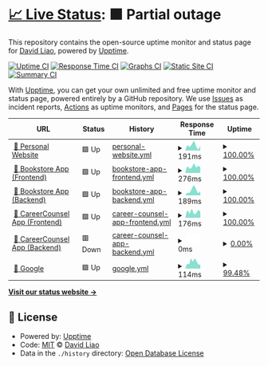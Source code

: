 # [📈 Live Status](https://liaocanada.github.io/upptime-health-checker): <!--live status--> **🟧 Partial outage**

This repository contains the open-source uptime monitor and status page for [David Liao](davidliao.ca), powered by [Upptime](https://github.com/upptime/upptime).

[![Uptime CI](https://github.com/liaocanada/upptime-health-checker/workflows/Uptime%20CI/badge.svg)](https://github.com/upptime/upptime/actions?query=workflow%3A%22Uptime+CI%22)
[![Response Time CI](https://github.com/liaocanada/upptime-health-checker/workflows/Response%20Time%20CI/badge.svg)](https://github.com/upptime/upptime/actions?query=workflow%3A%22Response+Time+CI%22)
[![Graphs CI](https://github.com/liaocanada/upptime-health-checker/workflows/Graphs%20CI/badge.svg)](https://github.com/upptime/upptime/actions?query=workflow%3A%22Graphs+CI%22)
[![Static Site CI](https://github.com/liaocanada/upptime-health-checker/workflows/Static%20Site%20CI/badge.svg)](https://github.com/upptime/upptime/actions?query=workflow%3A%22Static+Site+CI%22)
[![Summary CI](https://github.com/liaocanada/upptime-health-checker/workflows/Summary%20CI/badge.svg)](https://github.com/upptime/upptime/actions?query=workflow%3A%22Summary+CI%22)

With [Upptime](https://upptime.js.org), you can get your own unlimited and free uptime monitor and status page, powered entirely by a GitHub repository. We use [Issues](https://github.com/liaocanada/upptime-health-checker/issues) as incident reports, [Actions](https://github.com/liaocanada/upptime-health-checker/actions) as uptime monitors, and [Pages](https://liaocanada.github.io/upptime-health-checker) for the status page.

<!--start: status pages-->
<!-- This summary is generated by Upptime (https://github.com/upptime/upptime) -->
<!-- Do not edit this manually, your changes will be overwritten -->
<!-- prettier-ignore -->
| URL | Status | History | Response Time | Uptime |
| --- | ------ | ------- | ------------- | ------ |
| <img alt="" src="https://favicons.githubusercontent.com/www.davidliao.ca" height="13"> [🧑 Personal Website](https://www.davidliao.ca) | 🟩 Up | [personal-website.yml](https://github.com/liaocanada/monitor/commits/master/history/personal-website.yml) | <details><summary><img alt="Response time graph" src="./graphs/personal-website/response-time-week.png" height="20"> 191ms</summary><br><a href="https://liaocanada.github.io/monitor/history/personal-website"><img alt="Response time 217" src="https://img.shields.io/endpoint?url=https%3A%2F%2Fraw.githubusercontent.com%2Fliaocanada%2Fmonitor%2Fmaster%2Fapi%2Fpersonal-website%2Fresponse-time.json"></a><br><a href="https://liaocanada.github.io/monitor/history/personal-website"><img alt="24-hour response time 176" src="https://img.shields.io/endpoint?url=https%3A%2F%2Fraw.githubusercontent.com%2Fliaocanada%2Fmonitor%2Fmaster%2Fapi%2Fpersonal-website%2Fresponse-time-day.json"></a><br><a href="https://liaocanada.github.io/monitor/history/personal-website"><img alt="7-day response time 191" src="https://img.shields.io/endpoint?url=https%3A%2F%2Fraw.githubusercontent.com%2Fliaocanada%2Fmonitor%2Fmaster%2Fapi%2Fpersonal-website%2Fresponse-time-week.json"></a><br><a href="https://liaocanada.github.io/monitor/history/personal-website"><img alt="30-day response time 217" src="https://img.shields.io/endpoint?url=https%3A%2F%2Fraw.githubusercontent.com%2Fliaocanada%2Fmonitor%2Fmaster%2Fapi%2Fpersonal-website%2Fresponse-time-month.json"></a><br><a href="https://liaocanada.github.io/monitor/history/personal-website"><img alt="1-year response time 217" src="https://img.shields.io/endpoint?url=https%3A%2F%2Fraw.githubusercontent.com%2Fliaocanada%2Fmonitor%2Fmaster%2Fapi%2Fpersonal-website%2Fresponse-time-year.json"></a></details> | <details><summary><a href="https://liaocanada.github.io/monitor/history/personal-website">100.00%</a></summary><a href="https://liaocanada.github.io/monitor/history/personal-website"><img alt="All-time uptime 99.76%" src="https://img.shields.io/endpoint?url=https%3A%2F%2Fraw.githubusercontent.com%2Fliaocanada%2Fmonitor%2Fmaster%2Fapi%2Fpersonal-website%2Fuptime.json"></a><br><a href="https://liaocanada.github.io/monitor/history/personal-website"><img alt="24-hour uptime 100.00%" src="https://img.shields.io/endpoint?url=https%3A%2F%2Fraw.githubusercontent.com%2Fliaocanada%2Fmonitor%2Fmaster%2Fapi%2Fpersonal-website%2Fuptime-day.json"></a><br><a href="https://liaocanada.github.io/monitor/history/personal-website"><img alt="7-day uptime 100.00%" src="https://img.shields.io/endpoint?url=https%3A%2F%2Fraw.githubusercontent.com%2Fliaocanada%2Fmonitor%2Fmaster%2Fapi%2Fpersonal-website%2Fuptime-week.json"></a><br><a href="https://liaocanada.github.io/monitor/history/personal-website"><img alt="30-day uptime 99.76%" src="https://img.shields.io/endpoint?url=https%3A%2F%2Fraw.githubusercontent.com%2Fliaocanada%2Fmonitor%2Fmaster%2Fapi%2Fpersonal-website%2Fuptime-month.json"></a><br><a href="https://liaocanada.github.io/monitor/history/personal-website"><img alt="1-year uptime 99.76%" src="https://img.shields.io/endpoint?url=https%3A%2F%2Fraw.githubusercontent.com%2Fliaocanada%2Fmonitor%2Fmaster%2Fapi%2Fpersonal-website%2Fuptime-year.json"></a></details>
| <img alt="" src="https://favicons.githubusercontent.com/ebookstore.davidliao.ca" height="13"> [📔 Bookstore App (Frontend)](https://ebookstore.davidliao.ca/) | 🟩 Up | [bookstore-app-frontend.yml](https://github.com/liaocanada/monitor/commits/master/history/bookstore-app-frontend.yml) | <details><summary><img alt="Response time graph" src="./graphs/bookstore-app-frontend/response-time-week.png" height="20"> 276ms</summary><br><a href="https://liaocanada.github.io/monitor/history/bookstore-app-frontend"><img alt="Response time 249" src="https://img.shields.io/endpoint?url=https%3A%2F%2Fraw.githubusercontent.com%2Fliaocanada%2Fmonitor%2Fmaster%2Fapi%2Fbookstore-app-frontend%2Fresponse-time.json"></a><br><a href="https://liaocanada.github.io/monitor/history/bookstore-app-frontend"><img alt="24-hour response time 256" src="https://img.shields.io/endpoint?url=https%3A%2F%2Fraw.githubusercontent.com%2Fliaocanada%2Fmonitor%2Fmaster%2Fapi%2Fbookstore-app-frontend%2Fresponse-time-day.json"></a><br><a href="https://liaocanada.github.io/monitor/history/bookstore-app-frontend"><img alt="7-day response time 276" src="https://img.shields.io/endpoint?url=https%3A%2F%2Fraw.githubusercontent.com%2Fliaocanada%2Fmonitor%2Fmaster%2Fapi%2Fbookstore-app-frontend%2Fresponse-time-week.json"></a><br><a href="https://liaocanada.github.io/monitor/history/bookstore-app-frontend"><img alt="30-day response time 249" src="https://img.shields.io/endpoint?url=https%3A%2F%2Fraw.githubusercontent.com%2Fliaocanada%2Fmonitor%2Fmaster%2Fapi%2Fbookstore-app-frontend%2Fresponse-time-month.json"></a><br><a href="https://liaocanada.github.io/monitor/history/bookstore-app-frontend"><img alt="1-year response time 249" src="https://img.shields.io/endpoint?url=https%3A%2F%2Fraw.githubusercontent.com%2Fliaocanada%2Fmonitor%2Fmaster%2Fapi%2Fbookstore-app-frontend%2Fresponse-time-year.json"></a></details> | <details><summary><a href="https://liaocanada.github.io/monitor/history/bookstore-app-frontend">100.00%</a></summary><a href="https://liaocanada.github.io/monitor/history/bookstore-app-frontend"><img alt="All-time uptime 100.00%" src="https://img.shields.io/endpoint?url=https%3A%2F%2Fraw.githubusercontent.com%2Fliaocanada%2Fmonitor%2Fmaster%2Fapi%2Fbookstore-app-frontend%2Fuptime.json"></a><br><a href="https://liaocanada.github.io/monitor/history/bookstore-app-frontend"><img alt="24-hour uptime 100.00%" src="https://img.shields.io/endpoint?url=https%3A%2F%2Fraw.githubusercontent.com%2Fliaocanada%2Fmonitor%2Fmaster%2Fapi%2Fbookstore-app-frontend%2Fuptime-day.json"></a><br><a href="https://liaocanada.github.io/monitor/history/bookstore-app-frontend"><img alt="7-day uptime 100.00%" src="https://img.shields.io/endpoint?url=https%3A%2F%2Fraw.githubusercontent.com%2Fliaocanada%2Fmonitor%2Fmaster%2Fapi%2Fbookstore-app-frontend%2Fuptime-week.json"></a><br><a href="https://liaocanada.github.io/monitor/history/bookstore-app-frontend"><img alt="30-day uptime 100.00%" src="https://img.shields.io/endpoint?url=https%3A%2F%2Fraw.githubusercontent.com%2Fliaocanada%2Fmonitor%2Fmaster%2Fapi%2Fbookstore-app-frontend%2Fuptime-month.json"></a><br><a href="https://liaocanada.github.io/monitor/history/bookstore-app-frontend"><img alt="1-year uptime 100.00%" src="https://img.shields.io/endpoint?url=https%3A%2F%2Fraw.githubusercontent.com%2Fliaocanada%2Fmonitor%2Fmaster%2Fapi%2Fbookstore-app-frontend%2Fuptime-year.json"></a></details>
| <img alt="" src="https://favicons.githubusercontent.com/qyoxm4iv68.execute-api.us-east-1.amazonaws.com" height="13"> [📔 Bookstore App (Backend)](https://qyoxm4iv68.execute-api.us-east-1.amazonaws.com/ping) | 🟩 Up | [bookstore-app-backend.yml](https://github.com/liaocanada/monitor/commits/master/history/bookstore-app-backend.yml) | <details><summary><img alt="Response time graph" src="./graphs/bookstore-app-backend/response-time-week.png" height="20"> 189ms</summary><br><a href="https://liaocanada.github.io/monitor/history/bookstore-app-backend"><img alt="Response time 183" src="https://img.shields.io/endpoint?url=https%3A%2F%2Fraw.githubusercontent.com%2Fliaocanada%2Fmonitor%2Fmaster%2Fapi%2Fbookstore-app-backend%2Fresponse-time.json"></a><br><a href="https://liaocanada.github.io/monitor/history/bookstore-app-backend"><img alt="24-hour response time 153" src="https://img.shields.io/endpoint?url=https%3A%2F%2Fraw.githubusercontent.com%2Fliaocanada%2Fmonitor%2Fmaster%2Fapi%2Fbookstore-app-backend%2Fresponse-time-day.json"></a><br><a href="https://liaocanada.github.io/monitor/history/bookstore-app-backend"><img alt="7-day response time 189" src="https://img.shields.io/endpoint?url=https%3A%2F%2Fraw.githubusercontent.com%2Fliaocanada%2Fmonitor%2Fmaster%2Fapi%2Fbookstore-app-backend%2Fresponse-time-week.json"></a><br><a href="https://liaocanada.github.io/monitor/history/bookstore-app-backend"><img alt="30-day response time 183" src="https://img.shields.io/endpoint?url=https%3A%2F%2Fraw.githubusercontent.com%2Fliaocanada%2Fmonitor%2Fmaster%2Fapi%2Fbookstore-app-backend%2Fresponse-time-month.json"></a><br><a href="https://liaocanada.github.io/monitor/history/bookstore-app-backend"><img alt="1-year response time 183" src="https://img.shields.io/endpoint?url=https%3A%2F%2Fraw.githubusercontent.com%2Fliaocanada%2Fmonitor%2Fmaster%2Fapi%2Fbookstore-app-backend%2Fresponse-time-year.json"></a></details> | <details><summary><a href="https://liaocanada.github.io/monitor/history/bookstore-app-backend">100.00%</a></summary><a href="https://liaocanada.github.io/monitor/history/bookstore-app-backend"><img alt="All-time uptime 100.00%" src="https://img.shields.io/endpoint?url=https%3A%2F%2Fraw.githubusercontent.com%2Fliaocanada%2Fmonitor%2Fmaster%2Fapi%2Fbookstore-app-backend%2Fuptime.json"></a><br><a href="https://liaocanada.github.io/monitor/history/bookstore-app-backend"><img alt="24-hour uptime 100.00%" src="https://img.shields.io/endpoint?url=https%3A%2F%2Fraw.githubusercontent.com%2Fliaocanada%2Fmonitor%2Fmaster%2Fapi%2Fbookstore-app-backend%2Fuptime-day.json"></a><br><a href="https://liaocanada.github.io/monitor/history/bookstore-app-backend"><img alt="7-day uptime 100.00%" src="https://img.shields.io/endpoint?url=https%3A%2F%2Fraw.githubusercontent.com%2Fliaocanada%2Fmonitor%2Fmaster%2Fapi%2Fbookstore-app-backend%2Fuptime-week.json"></a><br><a href="https://liaocanada.github.io/monitor/history/bookstore-app-backend"><img alt="30-day uptime 100.00%" src="https://img.shields.io/endpoint?url=https%3A%2F%2Fraw.githubusercontent.com%2Fliaocanada%2Fmonitor%2Fmaster%2Fapi%2Fbookstore-app-backend%2Fuptime-month.json"></a><br><a href="https://liaocanada.github.io/monitor/history/bookstore-app-backend"><img alt="1-year uptime 100.00%" src="https://img.shields.io/endpoint?url=https%3A%2F%2Fraw.githubusercontent.com%2Fliaocanada%2Fmonitor%2Fmaster%2Fapi%2Fbookstore-app-backend%2Fuptime-year.json"></a></details>
| <img alt="" src="https://favicons.githubusercontent.com/app.davidliao.ca" height="13"> [💼 CareerCounsel App (Frontend)](https://app.davidliao.ca) | 🟩 Up | [career-counsel-app-frontend.yml](https://github.com/liaocanada/monitor/commits/master/history/career-counsel-app-frontend.yml) | <details><summary><img alt="Response time graph" src="./graphs/career-counsel-app-frontend/response-time-week.png" height="20"> 176ms</summary><br><a href="https://liaocanada.github.io/monitor/history/career-counsel-app-frontend"><img alt="Response time 150" src="https://img.shields.io/endpoint?url=https%3A%2F%2Fraw.githubusercontent.com%2Fliaocanada%2Fmonitor%2Fmaster%2Fapi%2Fcareer-counsel-app-frontend%2Fresponse-time.json"></a><br><a href="https://liaocanada.github.io/monitor/history/career-counsel-app-frontend"><img alt="24-hour response time 181" src="https://img.shields.io/endpoint?url=https%3A%2F%2Fraw.githubusercontent.com%2Fliaocanada%2Fmonitor%2Fmaster%2Fapi%2Fcareer-counsel-app-frontend%2Fresponse-time-day.json"></a><br><a href="https://liaocanada.github.io/monitor/history/career-counsel-app-frontend"><img alt="7-day response time 176" src="https://img.shields.io/endpoint?url=https%3A%2F%2Fraw.githubusercontent.com%2Fliaocanada%2Fmonitor%2Fmaster%2Fapi%2Fcareer-counsel-app-frontend%2Fresponse-time-week.json"></a><br><a href="https://liaocanada.github.io/monitor/history/career-counsel-app-frontend"><img alt="30-day response time 150" src="https://img.shields.io/endpoint?url=https%3A%2F%2Fraw.githubusercontent.com%2Fliaocanada%2Fmonitor%2Fmaster%2Fapi%2Fcareer-counsel-app-frontend%2Fresponse-time-month.json"></a><br><a href="https://liaocanada.github.io/monitor/history/career-counsel-app-frontend"><img alt="1-year response time 150" src="https://img.shields.io/endpoint?url=https%3A%2F%2Fraw.githubusercontent.com%2Fliaocanada%2Fmonitor%2Fmaster%2Fapi%2Fcareer-counsel-app-frontend%2Fresponse-time-year.json"></a></details> | <details><summary><a href="https://liaocanada.github.io/monitor/history/career-counsel-app-frontend">100.00%</a></summary><a href="https://liaocanada.github.io/monitor/history/career-counsel-app-frontend"><img alt="All-time uptime 100.00%" src="https://img.shields.io/endpoint?url=https%3A%2F%2Fraw.githubusercontent.com%2Fliaocanada%2Fmonitor%2Fmaster%2Fapi%2Fcareer-counsel-app-frontend%2Fuptime.json"></a><br><a href="https://liaocanada.github.io/monitor/history/career-counsel-app-frontend"><img alt="24-hour uptime 100.00%" src="https://img.shields.io/endpoint?url=https%3A%2F%2Fraw.githubusercontent.com%2Fliaocanada%2Fmonitor%2Fmaster%2Fapi%2Fcareer-counsel-app-frontend%2Fuptime-day.json"></a><br><a href="https://liaocanada.github.io/monitor/history/career-counsel-app-frontend"><img alt="7-day uptime 100.00%" src="https://img.shields.io/endpoint?url=https%3A%2F%2Fraw.githubusercontent.com%2Fliaocanada%2Fmonitor%2Fmaster%2Fapi%2Fcareer-counsel-app-frontend%2Fuptime-week.json"></a><br><a href="https://liaocanada.github.io/monitor/history/career-counsel-app-frontend"><img alt="30-day uptime 100.00%" src="https://img.shields.io/endpoint?url=https%3A%2F%2Fraw.githubusercontent.com%2Fliaocanada%2Fmonitor%2Fmaster%2Fapi%2Fcareer-counsel-app-frontend%2Fuptime-month.json"></a><br><a href="https://liaocanada.github.io/monitor/history/career-counsel-app-frontend"><img alt="1-year uptime 100.00%" src="https://img.shields.io/endpoint?url=https%3A%2F%2Fraw.githubusercontent.com%2Fliaocanada%2Fmonitor%2Fmaster%2Fapi%2Fcareer-counsel-app-frontend%2Fuptime-year.json"></a></details>
| <img alt="" src="https://favicons.githubusercontent.com/api.davidliao.ca" height="13"> [💼 CareerCounsel App (Backend)](https://api.davidliao.ca) | 🟥 Down | [career-counsel-app-backend.yml](https://github.com/liaocanada/monitor/commits/master/history/career-counsel-app-backend.yml) | <details><summary><img alt="Response time graph" src="./graphs/career-counsel-app-backend/response-time-week.png" height="20"> 0ms</summary><br><a href="https://liaocanada.github.io/monitor/history/career-counsel-app-backend"><img alt="Response time 0" src="https://img.shields.io/endpoint?url=https%3A%2F%2Fraw.githubusercontent.com%2Fliaocanada%2Fmonitor%2Fmaster%2Fapi%2Fcareer-counsel-app-backend%2Fresponse-time.json"></a><br><a href="https://liaocanada.github.io/monitor/history/career-counsel-app-backend"><img alt="24-hour response time 0" src="https://img.shields.io/endpoint?url=https%3A%2F%2Fraw.githubusercontent.com%2Fliaocanada%2Fmonitor%2Fmaster%2Fapi%2Fcareer-counsel-app-backend%2Fresponse-time-day.json"></a><br><a href="https://liaocanada.github.io/monitor/history/career-counsel-app-backend"><img alt="7-day response time 0" src="https://img.shields.io/endpoint?url=https%3A%2F%2Fraw.githubusercontent.com%2Fliaocanada%2Fmonitor%2Fmaster%2Fapi%2Fcareer-counsel-app-backend%2Fresponse-time-week.json"></a><br><a href="https://liaocanada.github.io/monitor/history/career-counsel-app-backend"><img alt="30-day response time 0" src="https://img.shields.io/endpoint?url=https%3A%2F%2Fraw.githubusercontent.com%2Fliaocanada%2Fmonitor%2Fmaster%2Fapi%2Fcareer-counsel-app-backend%2Fresponse-time-month.json"></a><br><a href="https://liaocanada.github.io/monitor/history/career-counsel-app-backend"><img alt="1-year response time 0" src="https://img.shields.io/endpoint?url=https%3A%2F%2Fraw.githubusercontent.com%2Fliaocanada%2Fmonitor%2Fmaster%2Fapi%2Fcareer-counsel-app-backend%2Fresponse-time-year.json"></a></details> | <details><summary><a href="https://liaocanada.github.io/monitor/history/career-counsel-app-backend">0.00%</a></summary><a href="https://liaocanada.github.io/monitor/history/career-counsel-app-backend"><img alt="All-time uptime 0.00%" src="https://img.shields.io/endpoint?url=https%3A%2F%2Fraw.githubusercontent.com%2Fliaocanada%2Fmonitor%2Fmaster%2Fapi%2Fcareer-counsel-app-backend%2Fuptime.json"></a><br><a href="https://liaocanada.github.io/monitor/history/career-counsel-app-backend"><img alt="24-hour uptime 0.00%" src="https://img.shields.io/endpoint?url=https%3A%2F%2Fraw.githubusercontent.com%2Fliaocanada%2Fmonitor%2Fmaster%2Fapi%2Fcareer-counsel-app-backend%2Fuptime-day.json"></a><br><a href="https://liaocanada.github.io/monitor/history/career-counsel-app-backend"><img alt="7-day uptime 0.00%" src="https://img.shields.io/endpoint?url=https%3A%2F%2Fraw.githubusercontent.com%2Fliaocanada%2Fmonitor%2Fmaster%2Fapi%2Fcareer-counsel-app-backend%2Fuptime-week.json"></a><br><a href="https://liaocanada.github.io/monitor/history/career-counsel-app-backend"><img alt="30-day uptime 0.00%" src="https://img.shields.io/endpoint?url=https%3A%2F%2Fraw.githubusercontent.com%2Fliaocanada%2Fmonitor%2Fmaster%2Fapi%2Fcareer-counsel-app-backend%2Fuptime-month.json"></a><br><a href="https://liaocanada.github.io/monitor/history/career-counsel-app-backend"><img alt="1-year uptime 0.00%" src="https://img.shields.io/endpoint?url=https%3A%2F%2Fraw.githubusercontent.com%2Fliaocanada%2Fmonitor%2Fmaster%2Fapi%2Fcareer-counsel-app-backend%2Fuptime-year.json"></a></details>
| <img alt="" src="https://favicons.githubusercontent.com/google.com" height="13"> [🔎 Google](https://google.com) | 🟩 Up | [google.yml](https://github.com/liaocanada/monitor/commits/master/history/google.yml) | <details><summary><img alt="Response time graph" src="./graphs/google/response-time-week.png" height="20"> 114ms</summary><br><a href="https://liaocanada.github.io/monitor/history/google"><img alt="Response time 114" src="https://img.shields.io/endpoint?url=https%3A%2F%2Fraw.githubusercontent.com%2Fliaocanada%2Fmonitor%2Fmaster%2Fapi%2Fgoogle%2Fresponse-time.json"></a><br><a href="https://liaocanada.github.io/monitor/history/google"><img alt="24-hour response time 70" src="https://img.shields.io/endpoint?url=https%3A%2F%2Fraw.githubusercontent.com%2Fliaocanada%2Fmonitor%2Fmaster%2Fapi%2Fgoogle%2Fresponse-time-day.json"></a><br><a href="https://liaocanada.github.io/monitor/history/google"><img alt="7-day response time 114" src="https://img.shields.io/endpoint?url=https%3A%2F%2Fraw.githubusercontent.com%2Fliaocanada%2Fmonitor%2Fmaster%2Fapi%2Fgoogle%2Fresponse-time-week.json"></a><br><a href="https://liaocanada.github.io/monitor/history/google"><img alt="30-day response time 114" src="https://img.shields.io/endpoint?url=https%3A%2F%2Fraw.githubusercontent.com%2Fliaocanada%2Fmonitor%2Fmaster%2Fapi%2Fgoogle%2Fresponse-time-month.json"></a><br><a href="https://liaocanada.github.io/monitor/history/google"><img alt="1-year response time 114" src="https://img.shields.io/endpoint?url=https%3A%2F%2Fraw.githubusercontent.com%2Fliaocanada%2Fmonitor%2Fmaster%2Fapi%2Fgoogle%2Fresponse-time-year.json"></a></details> | <details><summary><a href="https://liaocanada.github.io/monitor/history/google">99.48%</a></summary><a href="https://liaocanada.github.io/monitor/history/google"><img alt="All-time uptime 99.61%" src="https://img.shields.io/endpoint?url=https%3A%2F%2Fraw.githubusercontent.com%2Fliaocanada%2Fmonitor%2Fmaster%2Fapi%2Fgoogle%2Fuptime.json"></a><br><a href="https://liaocanada.github.io/monitor/history/google"><img alt="24-hour uptime 100.00%" src="https://img.shields.io/endpoint?url=https%3A%2F%2Fraw.githubusercontent.com%2Fliaocanada%2Fmonitor%2Fmaster%2Fapi%2Fgoogle%2Fuptime-day.json"></a><br><a href="https://liaocanada.github.io/monitor/history/google"><img alt="7-day uptime 99.48%" src="https://img.shields.io/endpoint?url=https%3A%2F%2Fraw.githubusercontent.com%2Fliaocanada%2Fmonitor%2Fmaster%2Fapi%2Fgoogle%2Fuptime-week.json"></a><br><a href="https://liaocanada.github.io/monitor/history/google"><img alt="30-day uptime 99.61%" src="https://img.shields.io/endpoint?url=https%3A%2F%2Fraw.githubusercontent.com%2Fliaocanada%2Fmonitor%2Fmaster%2Fapi%2Fgoogle%2Fuptime-month.json"></a><br><a href="https://liaocanada.github.io/monitor/history/google"><img alt="1-year uptime 99.61%" src="https://img.shields.io/endpoint?url=https%3A%2F%2Fraw.githubusercontent.com%2Fliaocanada%2Fmonitor%2Fmaster%2Fapi%2Fgoogle%2Fuptime-year.json"></a></details>

<!--end: status pages-->

[**Visit our status website →**](https://liaocanada.github.io/upptime-health-checker)

## 📄 License

- Powered by: [Upptime](https://github.com/upptime/upptime)
- Code: [MIT](./LICENSE) © [David Liao](davidliao.ca)
- Data in the `./history` directory: [Open Database License](https://opendatacommons.org/licenses/odbl/1-0/)
